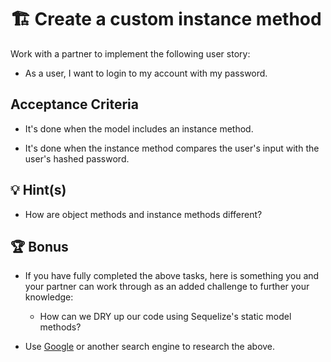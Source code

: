 # 🏗️ Create a custom instance method

Work with a partner to implement the following user story:

* As a user, I want to login to my account with my password.

## Acceptance Criteria

* It's done when the model includes an instance method.

* It's done when the instance method compares the user's input with the user's hashed password.


## 💡 Hint(s)

* How are object methods and instance methods different?

## 🏆 Bonus

* If you have fully completed the above tasks, here is something you and your partner can work through as an added challenge to further your knowledge:

  * How can we DRY up our code using Sequelize's static model methods?

* Use [Google](https://www.google.com) or another search engine to research the above.

